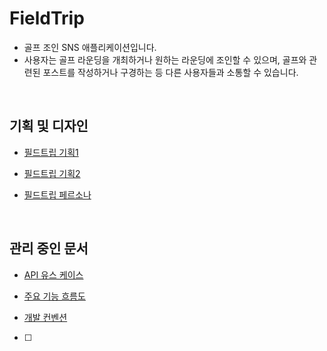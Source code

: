 # FieldTrip
- 골프 조인 SNS 애플리케이션입니다. 
- 사용자는 골프 라운딩을 개최하거나 원하는 라운딩에 조인할 수 있으며, 골프와 관련된 포스트를 작성하거나 구경하는 등 다른 사용자들과 소통할 수 있습니다.


<br>

## 기획 및 디자인

- [필드트립 기획1](https://docs.google.com/presentation/d/1i9KRc58FuStr6uAD7YJgQ24IHuMH1lbngcqEvkQ6jLo/edit#slide=id.p1)

- [필드트립 기획2](https://docs.google.com/presentation/d/1OgbMRoDkYCpWLc7XML410PfrQ3Qa2EHDbZcYSOFSl90/edit#slide=id.p1)

- [필드트립 페르소나](https://docs.google.com/presentation/d/1x9wO-3IiNR48KAyj4sn8V97uJOGfpoAbaMh7HEfpjls/edit#slide=id.p1)

<br>

## 관리 중인 문서

- [API 유스 케이스](https://topaz-speedwell-745.notion.site/API-5e648c1b43f14320af2cb570b8f54825)

- [주요 기능 흐름도](https://topaz-speedwell-745.notion.site/669276de01514b71995eef1390cd8eb8)

- [개발 컨벤션](https://topaz-speedwell-745.notion.site/9c4e1ce9cbc94af2adba3285f151247e)

- [ ]
